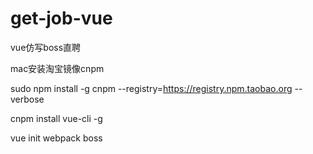 # get-job-vue
vue仿写boss直聘

mac安装淘宝镜像cnpm

sudo npm install -g cnpm --registry=https://registry.npm.taobao.org --verbose

cnpm install vue-cli -g

vue init webpack boss
